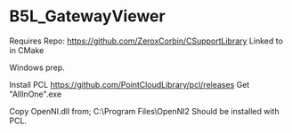 # B5L_GatewayViewer

Requires Repo: https://github.com/ZeroxCorbin/CSupportLibrary
Linked to in CMake

Windows prep.

Install PCL
https://github.com/PointCloudLibrary/pcl/releases
Get "AllInOne".exe

Copy OpenNI.dll from;
C:\Program Files\OpenNI2
Should be installed with PCL.
